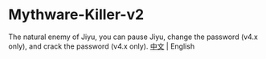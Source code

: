 # Mythware-Killer-v2
The natural enemy of Jiyu, you can pause Jiyu, change the password (v4.x only), and crack the password (v4.x only). <a href="https://github.com/sunnychon/Mythware-Killer-v2/blob/main/README.md" target="_blank">中文</a> | English
